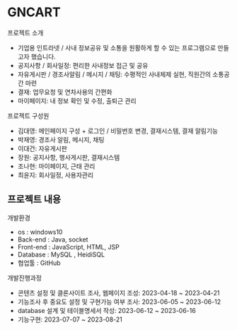 # GNCART

프로젝트 소개
- 기업용 인트라넷 / 사내 정보공유 및 소통을 원활하게 할 수 있는 프로그램으로 만들고자 했습니다.
- 공지사항 / 회사일정: 편리한 사내정보 접근 및 공유
- 자유게시판 / 경조사알림 / 메시지 / 채팅: 수평적인 사내체제 실현, 직원간의 소통공간 마련
- 결재: 업무요청 및 연차사용의 간편화
- 마이페이지: 내 정보 확인 및 수정, 출퇴근 관리

프로젝트 구성원 
- 김대영: 메인페이지 구성 + 로그인 / 비밀번호 변경, 결재시스템, 결재 알림기능
- 박재영: 경조사 알림, 메시지, 채팅
- 이대건: 자유게시판
- 장원: 공지사항, 행사게시판, 결재시스템
- 조나현: 마이페이지, 근태 관리
- 최윤지: 회사일정, 사용자관리

프로젝트 내용
- 

개발환경
- os : windows10
- Back-end : Java, socket
- Front-end : JavaScript, HTML, JSP
- Database : MySQL , HeidiSQL
- 협업툴 : GitHub

개발진행과정
- 콘텐츠 설정 및 클론사이트 조사, 웹페이지 조성: 2023-04-18 ~ 2023-04-21
- 기능조사 후 중요도 설정 및 구현가능 여부 조사: 2023-06-05 ~ 2023-06-12
- database 설계 및 테이블명세서 작성: 2023-06-12 ~ 2023-06-16
- 기능구현: 2023-07-07 ~ 2023-08-21

